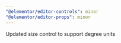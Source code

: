 ```yaml
---
"@elementor/editor-controls": minor
"@elementor/editor-props": minor
---
```


Updated size control to support degree units
